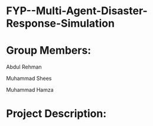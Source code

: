 # FYP--Multi-Agent-Disaster-Response-Simulation
# Group Members:

Abdul Rehman

Muhammad Shees

Muhammad Hamza

# Project Description:

